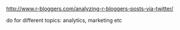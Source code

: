 http://www.r-bloggers.com/analyzing-r-bloggers-posts-via-twitter/

do for different topics: analytics, marketing etc